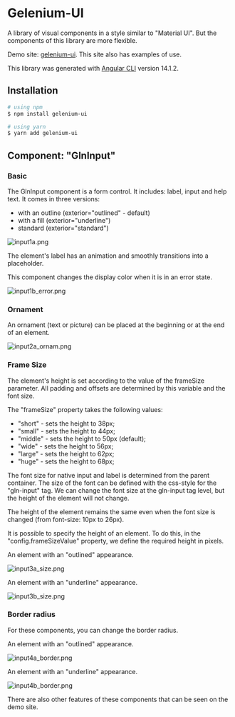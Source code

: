 # Gelenium-UI

A library of visual components in a style similar to "Material UI".
But the components of this library are more flexible.

Demo site: [gelenium-ui](https://alx-melnichuk.github.io/gelenium-ui/).
This site also has examples of use.

This library was generated with [Angular CLI](https://v14.angular.io/cli) version 14.1.2.

## Installation

```bash
# using npm
$ npm install gelenium-ui

# using yarn
$ yarn add gelenium-ui
```

## Component: "GlnInput"

### Basic
The GlnInput component is a form control. It includes: label, input and help text.
It comes in three versions:

- with an outline (exterior="outlined" - default)
- with a fill (exterior="underline")
- standard (exterior="standard")

![input1a.png](/pictures-readme/input1a.png)


The element's label has an animation and smoothly transitions into a placeholder.

This component changes the display color when it is in an error state.

![input1b_error.png](/pictures-readme/input1b_error.png)
               

### Ornament

An ornament (text or picture) can be placed at the beginning or at the end of an element.

![input2a_ornam.png](/pictures-readme/input2a_ornam.png)


### Frame Size

The element's height is set according to the value of the frameSize parameter. 
All padding and offsets are determined by this variable and the font size.

The "frameSize" property takes the following values:
- "short" - sets the height to 38px;
- "small" - sets the height to 44px;
- "middle" - sets the height to 50px (default);
- "wide" - sets the height to 56px;
- "large" - sets the height to 62px;
- "huge" - sets the height to 68px;

The font size for native input and label is determined from the parent container.
The size of the font can be defined with the css-style for the "gln-input" tag.
We can change the font size at the gln-input tag level, but the height of the element will not change.

The height of the element remains the same even when the font size is changed (from font-size: 10px to 26px).

It is possible to specify the height of an element. To do this, in the "config.frameSizeValue" property, we define the required height in pixels.

An element with an "outlined" appearance.

![input3a_size.png](/pictures-readme/input3a_size.png)

An element with an "underline" appearance.

![input3b_size.png](/pictures-readme/input3b_size.png)


### Border radius

For these components, you can change the border radius.

An element with an "outlined" appearance.

![input4a_border.png](/pictures-readme/input4a_border.png)

An element with an "underline" appearance.

![input4b_border.png](/pictures-readme/input4b_border.png)

There are also other features of these components that can be seen on the demo site.
